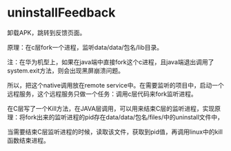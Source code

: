 uninstallFeedback
=================

卸载APK，跳转到反馈页面。

原理：在c层fork一个进程，监听data/data/包名/lib目录。

注：在华为机型上，如果在java端中直接fork这个c进程，且java端退出调用了system.exit方法，则会出现黑屏崩溃问题。

所以，把这个native调用放在remote service中。在需要监听的项目中，启动一个远程服务，这个远程服务只做一个任务：调用c层代码来fork监听进程。

在C层写了一个Kill方法，在JAVA层调用，可以用来结束C层的监听进程，实现原理：将fork出来的监听进程的pid存在data/data/包名/files/中的uninstall文件中，

当需要结束C层监听进程的时候，读取该文件，获取到pid值，再调用linux中的kill函数结束进程。
